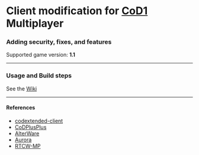 # Client modification for [CoD1](https://en.wikipedia.org/wiki/Call_of_Duty_(video_game)) Multiplayer
### Adding security, fixes, and features
Supported game version: **1.1**
___
### Usage and Build steps
See the [Wiki](https://github.com/cod1dev/cod-mod/wiki)
___
#### References
- [codextended-client](https://github.com/xtnded/codextended-client)
- [CoDPlusPlus](https://github.com/kartjom/CoDPlusPlus)
- [AlterWare](https://alterware.dev/)
- [Aurora](https://auroramod.dev/)
- [RTCW-MP](https://github.com/id-Software/RTCW-MP/)
